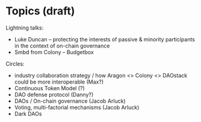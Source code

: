 # Topics \(draft\)

Lightning talks:

* Luke Duncan – protecting the interests of passive & minority participants in the context of on-chain governance
* Smbd from Colony – Budgetbox

Circles:

* industry collaboration strategy / how Aragon &lt;&gt; Colony &lt;&gt; DAOstack could be more interoperable \(Max?\)
* Continuous Token Model \(?\)
* DAO defense protocol \(Danny?\)
* DAOs / On-chain governance \(Jacob Arluck\)
* Voting, multi-factorial mechanisms \(Jacob Arluck\)
* Dark DAOs



